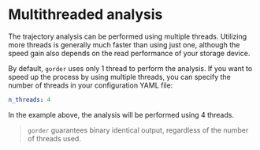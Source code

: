 # Multithreaded analysis

The trajectory analysis can be performed using multiple threads. Utilizing more threads is generally much faster than using just one, although the speed gain also depends on the read performance of your storage device.

By default, `gorder` uses only 1 thread to perform the analysis. If you want to speed up the process by using multiple threads, you can specify the number of threads in your configuration YAML file:

```yaml
n_threads: 4
```

In the example above, the analysis will be performed using 4 threads.

> `gorder` guarantees binary identical output, regardless of the number of threads used.